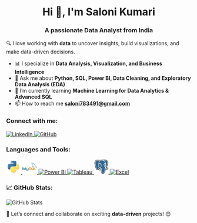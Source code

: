 <h1 align="center">Hi 👋, I'm Saloni Kumari</h1>
<h3 align="center">A passionate Data Analyst from India</h3>

🔍 I love working with **data** to uncover insights, build visualizations, and make data-driven decisions.  

- 📊 I specialize in **Data Analysis, Visualization, and Business Intelligence**  
- 💬 Ask me about **Python, SQL, Power BI, Data Cleaning, and Exploratory Data Analysis (EDA)**  
- 🌱 I’m currently learning **Machine Learning for Data Analytics & Advanced SQL**  
- 📫 How to reach me **saloni783491@gmail.com**  

<h3 align="left">Connect with me:</h3>
<p align="left">
  <a href="https://www.linkedin.com/in/yourprofile/" target="blank">
    <img align="center" src="https://cdn.jsdelivr.net/npm/simple-icons@3.0.1/icons/linkedin.svg" alt="LinkedIn" height="30" width="40" />
  </a>
  <a href="https://github.com/your-github-username" target="blank">
    <img align="center" src="https://cdn.jsdelivr.net/npm/simple-icons@3.0.1/icons/github.svg" alt="GitHub" height="30" width="40" />
  </a>
</p>

<h3 align="left">Languages and Tools:</h3>
<p align="left">
  <a href="https://www.python.org" target="_blank" rel="noreferrer">
    <img src="https://raw.githubusercontent.com/devicons/devicon/master/icons/python/python-original.svg" alt="Python" width="40" height="40"/>
  </a> 
  <a href="https://www.mysql.com/" target="_blank" rel="noreferrer">
    <img src="https://raw.githubusercontent.com/devicons/devicon/master/icons/mysql/mysql-original-wordmark.svg" alt="MySQL" width="40" height="40"/>
  </a> 
  <a href="https://powerbi.microsoft.com/" target="_blank" rel="noreferrer">
    <img src="https://www.vectorlogo.zone/logos/microsoft_powerbi/microsoft_powerbi-icon.svg" alt="Power BI" width="40" height="40"/>
  </a>
  <a href="https://www.tableau.com/" target="_blank" rel="noreferrer">
    <img src="https://cdn.worldvectorlogo.com/logos/tableau-software.svg" alt="Tableau" width="40" height="40"/>
  </a>
  <a href="https://developer.mozilla.org/en-US/docs/Web/SQL" target="_blank" rel="noreferrer">
    <img src="https://raw.githubusercontent.com/devicons/devicon/master/icons/postgresql/postgresql-original.svg" alt="SQL" width="40" height="40"/>
  </a> 
  <a href="https://www.microsoft.com/en-us/microsoft-365/excel" target="_blank" rel="noreferrer">
    <img src="https://cdn.jsdelivr.net/npm/simple-icons@3.0.1/icons/microsoftexcel.svg" alt="Excel" width="40" height="40"/>
  </a>
</p>

<h3 align="left">📈 GitHub Stats:</h3>
<p align="left">
  <img src="https://github-readme-stats.vercel.app/api?username=your-github-username&show_icons=true&theme=radical" alt="GitHub Stats" />
</p>

🚀 Let’s connect and collaborate on exciting **data-driven** projects! 😊
